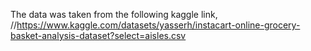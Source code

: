 
The data was taken from the following kaggle link, 
//https://www.kaggle.com/datasets/yasserh/instacart-online-grocery-basket-analysis-dataset?select=aisles.csv

